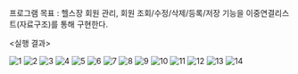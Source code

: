 프로그램 목표 : 헬스장 회원 관리, 회원 조회/수정/삭제/등록/저장 기능을 이중연결리스트(자료구조)를 통해 구현한다.

<실행 결과>


![1](https://user-images.githubusercontent.com/100817654/157179718-a206626d-9a2f-4da1-a606-526d000715ec.png)
![2](https://user-images.githubusercontent.com/100817654/157179720-dd581cf5-a785-420e-97f2-2c1c8013c2ad.png)
![3](https://user-images.githubusercontent.com/100817654/157179729-57d7a98f-b19f-4fb5-bf53-b18cb49dbe61.png)
![4](https://user-images.githubusercontent.com/100817654/157179742-093ba8af-b95c-426d-bc44-9b647fe07ebc.png)
![5](https://user-images.githubusercontent.com/100817654/157179750-321426d2-d784-4b13-8cb9-3d7b2cf9db7c.png)
![6](https://user-images.githubusercontent.com/100817654/157179758-9c6aa441-772d-4ae5-addb-8f63313d3e2d.png)
![7](https://user-images.githubusercontent.com/100817654/157179845-1b1aa0f6-08f9-485b-a608-10089cb27684.png)
![8](https://user-images.githubusercontent.com/100817654/157179854-95a43195-4e35-4900-b0a2-3999e5066913.png)
![9](https://user-images.githubusercontent.com/100817654/157179868-d1281f8e-4ae6-408a-b60f-945cf8a594c5.png)
![10](https://user-images.githubusercontent.com/100817654/157179878-8017f1c0-ccce-4e21-9605-6f073aeb7570.png)
![11](https://user-images.githubusercontent.com/100817654/157179886-7d1561f1-683a-4265-bbc0-0c6da06f3d17.png)
![12](https://user-images.githubusercontent.com/100817654/157179893-bdd0d9b5-be0b-4675-9bee-aac4a6f04b42.png)
![13](https://user-images.githubusercontent.com/100817654/157179900-b3155de7-ea1d-4e34-a31b-bf2d24c0fd26.png)
![14](https://user-images.githubusercontent.com/100817654/157179907-b0c32df2-cb8b-4d37-a23b-876f03fffad0.png)

